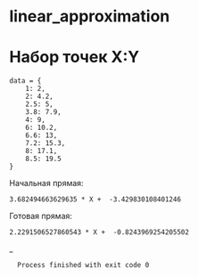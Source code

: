 # linear_approximation
# Набор точек X:Y
    data = {
        1: 2,
        2: 4.2,
        2.5: 5,
        3.8: 7.9,
        4: 9,
        6: 10.2,
        6.6: 13,
        7.2: 15.3,
        8: 17.1,
        8.5: 19.5
    }
    
Начальная прямая:


    3.682494663629635 * X +  -3.429830108401246
Готовая прямая:  

    2.2291506527860543 * X +  -0.8243969254205502
_

      Process finished with exit code 0
